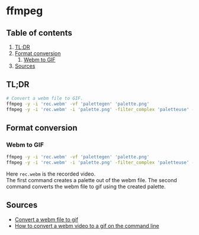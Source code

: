 # ffmpeg

## Table of contents <!-- omit in toc -->

1. [TL;DR](#tldr)
1. [Format conversion](#format-conversion)
   1. [Webm to GIF](#webm-to-gif)
1. [Sources](#sources)

## TL;DR

```sh
# Convert a webm file to GIF.
ffmpeg -y -i 'rec.webm' -vf 'palettegen' 'palette.png'
ffmpeg -y -i 'rec.webm' -i 'palette.png' -filter_complex 'paletteuse' -r 10 'out.gif'
```

## Format conversion

### Webm to GIF

```sh
ffmpeg -y -i 'rec.webm' -vf 'palettegen' 'palette.png'
ffmpeg -y -i 'rec.webm' -i 'palette.png' -filter_complex 'paletteuse' -r 10 'out.gif'
```

Here `rec.webm` is the recorded video.  
The first command creates a palette out of the webm file. The second command converts the webm file to gif using the created palette.

## Sources

- [Convert a webm file to gif]
- [How to convert a webm video to a gif on the command line]

<!--
  References
  -->

<!-- Others -->
[convert a webm file to gif]: https://mundanecode.com/posts/convert-webm-to-gif
[how to convert a webm video to a gif on the command line]: https://askubuntu.com/questions/506670/how-to-do-i-convert-an-webm-video-to-a-animated-gif-on-the-command-line
